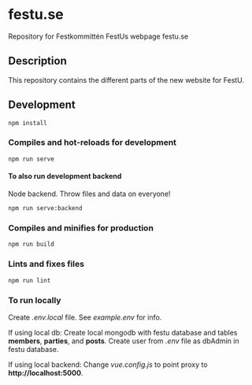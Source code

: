 # festu.se
Repository for Festkommittén FestUs webpage festu.se

## Description
This repository contains the different parts of the new website for FestU. 

## Development
```
npm install
```

### Compiles and hot-reloads for development
```
npm run serve
```

#### To also run development backend
Node backend. Throw files and data on everyone!
```
npm run serve:backend
```

### Compiles and minifies for production
```
npm run build
```

### Lints and fixes files
```
npm run lint
```

### To run locally
Create *.env.local* file. See *example.env* for info.

If using local db: Create local mongodb with festu database and tables **members**, **parties**, and **posts**.
Create user from *.env* file as dbAdmin in festu database.

If using local backend: Change *vue.config.js* to point proxy to **http://localhost:5000**.